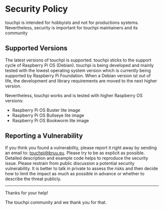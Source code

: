 # Security Policy

touchpi is intended for hobbyists and not for productions systems.
Nevertheless, security is important for touchpi maintainers and its community

## Supported Versions

The latest versions of touchpi is supported.
touchpi sticks to the support cycle of Raspberry Pi OS (Debian). 
touchpi is being developed and mainly tested with the lowest operating system version which is currently being supported by Raspberry Pi Foundation.
When a Debian version ist out of life, the development and library requirements are moved to the next higher version.

Nevertheless, touchpi works and is tested with higher Raspberry OS versions:
- Raspberry Pi OS Buster lite image
- Raspberry Pi OS Bullseye lite image
- Raspberry Pi OS Bookworm lite image

## Reporting a Vulnerability

If you think you found a vulnerability, please report it right away by sending an email to: touchpi@bruu.eu. 
Please try to be as explicit as possible. Detailed description and example code helps to reproduce the security issue.
Please restrain from public discussion a potential security vulnerability.
It is better to talk in private to assess the risks and then decide how to limit the impact as much as possible in advance or whether to describe the threat publicly.

---

Thanks for your help!

The touchpi community and we thank you for that.
